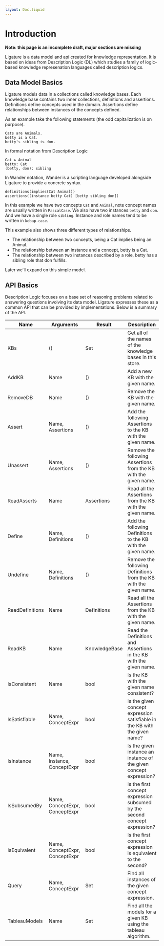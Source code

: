```yaml
---
layout: Doc.liquid
---
```


# Introduction

**Note: this page is an incomplete draft, major sections are missing**

Ligature is a data model and api created for knowledge representation.
It is based on ideas from Description Logic (DL) which studies a family of logic-based knowledge represenation languages called description logics.

## Data Model Basics

Ligature models data in a collections called knowledge bases.
Each knowledge base contains two inner collections, definitions and assertions.
Definitions define concepts used in the domain.
Assertions define relationships between instances of the concepts defined.

As an example take the following statements (the odd capitalization is on purpose).

```
Cats are Animals.
betty is a Cat.
betty's sibling is don.
```

In formal notation from Description Logic

```
Cat ⊑ Animal
betty: Cat
(betty, don): sibling
```

In Wander notation, Wander is a scripting language developed alongside Ligature to provide a concrete syntax.

```
definitions(implies(Cat Animal))
assertions((instance betty Cat) [betty sibling don])
```

In this example we have two concepts `Cat` and `Animal`, note concept names are usually written in `PascalCase`.
We also have two instances `betty` and `don`.
And we have a single role `sibling`.
Instance and role names tend to be written in `kebap-case`.

This example also shows three different types of relationships.
 * The relationship between two concepts, being a Cat implies being an Animal.
 * The relationship between an instance and a concept, betty is a Cat.
 * The relationship between two instances described by a role, betty has a sibling role that don fulfills.

Later we'll expand on this simple model.

## API Basics

Description Logic focuses on a base set of reasoning problems related to answering questions involving its data model.
Ligature expresses these as a common API that can be provided by implementations.
Below is a summary of the API.

| Name            | Arguments                      | Result          | Description                                                                |
| --------------- | ------------------------------ | --------------- | -------------------------------------------------------------------------- |
| KBs             | ()                             | Set<Name>       | Get all of the names of the knowledge bases in this store.                 |
| AddKB           | Name                           | ()              | Add a new KB with the given name.                                          |
| RemoveDB        | Name                           | ()              | Remove the KB with the given name.                                         |
| Assert          | Name, Assertions               | ()              | Add the following Assertions to the KB with the given name.                |
| Unassert        | Name, Assertions               | ()              | Remove the following Assertions from the KB with the given name.           |
| ReadAsserts     | Name                           | Assertions      | Read all the Assertions from the KB with the given name.                   |
| Define          | Name, Definitions              | ()              | Add the following Definitions to the KB with the given name.               |
| Undefine        | Name, Definitions              | ()              | Remove the following Definitions from the KB with the given name.          |
| ReadDefinitions | Name                           | Definitions     | Read all the Assertions from the KB with the given name.                   |
| ReadKB          | Name                           | KnowledgeBase   | Read the Definitions and Assertions in the KB with the given name.         |
| IsConsistent    | Name                           | bool            | Is the KB with the given name consistent?                                  |
| IsSatisfiable   | Name, ConceptExpr              | bool            | Is the given concept expression satisfiable in the KB with the given name? |
| IsInstance      | Name, Instance, ConceptExpr    | bool            | Is the given instance an instance of the given concept expression?         |
| IsSubsumedBy    | Name, ConceptExpr, ConceptExpr | bool            | Is the first concept expression subsumed by the second concept expression? |
| IsEquivalent    | Name, ConceptExpr, ConceptExpr | bool            | Is the first concept expression is equivalent to the second?               |
| Query           | Name, ConceptExpr              | Set<Instance>   | Find all instances of the given concept expression.                        |
| TableauModels   | Name                           | Set<Assertions> | Find all the models for a given KB using the tableau algorithm.            |
